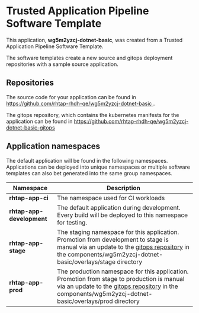 # Trusted Application Pipeline Software Template

This application, **wg5m2yzcj-dotnet-basic**, was created from a Trusted Application Pipeline Software Template.

The software templates create a new source and gitops deployment repositories with a sample source application. 

## Repositories

The source code for your application can be found in [https://github.com/rhtap-rhdh-qe/wg5m2yzcj-dotnet-basic ](https://github.com/rhtap-rhdh-qe/wg5m2yzcj-dotnet-basic ).
 
The gitops repository, which contains the kubernetes manifests for the application can be found in 
[https://github.com/rhtap-rhdh-qe/wg5m2yzcj-dotnet-basic-gitops ](https://github.com/rhtap-rhdh-qe/wg5m2yzcj-dotnet-basic-gitops ) 

## Application namespaces 

The default application will be found in the following namespaces. Applications can be deployed into unique namespaces or multiple software templates can also bet generated into the same group namespaces.  

|  Namespace   |  Description   |  
| -------- | -------- |
| **rhtap-app-ci** | The namespace used for CI workloads |
| **rhtap-app-development** | The default application during development. Every build will be deployed to this namespace for testing. |
| **rhtap-app-stage** | The staging namespace for this application. Promotion from development to stage is manual via an update to the [gitops repository](https://github.com/rhtap-rhdh-qe/wg5m2yzcj-dotnet-basic-gitops ) in the components/wg5m2yzcj-dotnet-basic/overlays/stage directory |
| **rhtap-app-prod** | The production namespace for this application. Promotion from stage to production is manual via an update to the [gitops repository](https://github.com/rhtap-rhdh-qe/wg5m2yzcj-dotnet-basic-gitops ) in the components/wg5m2yzcj-dotnet-basic/overlays/prod directory |